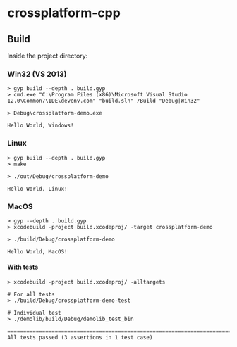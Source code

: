 # crossplatform-cpp

## Build

Inside the project directory:

### Win32 (VS 2013)

```
> gyp build --depth . build.gyp
> cmd.exe "C:\Program Files (x86)\Microsoft Visual Studio 12.0\Common7\IDE\devenv.com" "build.sln" /Build "Debug|Win32"

> Debug\crossplatform-demo.exe

Hello World, Windows!
```

### Linux

```
> gyp build --depth . build.gyp
> make

> ./out/Debug/crossplatform-demo

Hello World, Linux!
```

### MacOS

```
> gyp --depth . build.gyp
> xcodebuild -project build.xcodeproj/ -target crossplatform-demo

> ./build/Debug/crossplatform-demo

Hello World, MacOS!
```

#### With tests

```
> xcodebuild -project build.xcodeproj/ -alltargets

# For all tests
> ./build/Debug/crossplatform-demo-test

# Individual test
> ./demolib/build/Debug/demolib_test_bin

===============================================================================
All tests passed (3 assertions in 1 test case)

```

